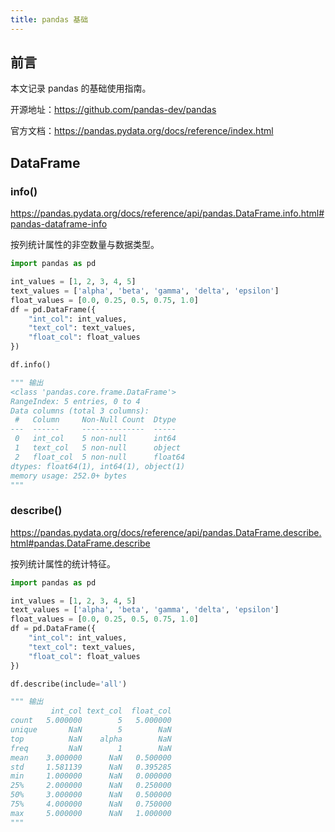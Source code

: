 ```yaml
---
title: pandas 基础
---
```


## 前言

本文记录 pandas 的基础使用指南。

开源地址：<https://github.com/pandas-dev/pandas>

官方文档：<https://pandas.pydata.org/docs/reference/index.html>

## DataFrame

### info()

<https://pandas.pydata.org/docs/reference/api/pandas.DataFrame.info.html#pandas-dataframe-info>

按列统计属性的非空数量与数据类型。

```python
import pandas as pd

int_values = [1, 2, 3, 4, 5]
text_values = ['alpha', 'beta', 'gamma', 'delta', 'epsilon']
float_values = [0.0, 0.25, 0.5, 0.75, 1.0]
df = pd.DataFrame({
    "int_col": int_values,
    "text_col": text_values,
    "float_col": float_values
})

df.info()

""" 输出
<class 'pandas.core.frame.DataFrame'>
RangeIndex: 5 entries, 0 to 4
Data columns (total 3 columns):
 #   Column     Non-Null Count  Dtype  
---  ------     --------------  -----  
 0   int_col    5 non-null      int64  
 1   text_col   5 non-null      object 
 2   float_col  5 non-null      float64
dtypes: float64(1), int64(1), object(1)
memory usage: 252.0+ bytes
"""
```

### describe()

<https://pandas.pydata.org/docs/reference/api/pandas.DataFrame.describe.html#pandas.DataFrame.describe>

按列统计属性的统计特征。

```python
import pandas as pd

int_values = [1, 2, 3, 4, 5]
text_values = ['alpha', 'beta', 'gamma', 'delta', 'epsilon']
float_values = [0.0, 0.25, 0.5, 0.75, 1.0]
df = pd.DataFrame({
    "int_col": int_values,
    "text_col": text_values,
    "float_col": float_values
})

df.describe(include='all')

""" 输出
         int_col text_col  float_col
count   5.000000        5   5.000000
unique       NaN        5        NaN
top          NaN    alpha        NaN
freq         NaN        1        NaN
mean    3.000000      NaN   0.500000
std     1.581139      NaN   0.395285
min     1.000000      NaN   0.000000
25%     2.000000      NaN   0.250000
50%     3.000000      NaN   0.500000
75%     4.000000      NaN   0.750000
max     5.000000      NaN   1.000000
"""
```
